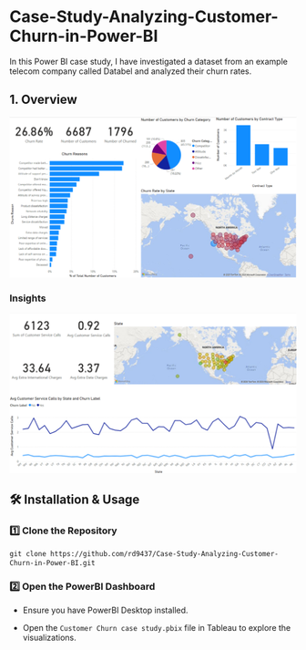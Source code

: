 # Case-Study-Analyzing-Customer-Churn-in-Power-BI
In this Power BI case study, I have investigated a dataset from an example telecom company called Databel and analyzed their churn rates.

## 1. Overview

![Screenshot](images/Screenshot%202025-04-13%20191749.png)

### Insights

![Screenshot](images/Screenshot%202025-04-13%20191811.png)


## 🛠️ Installation & Usage

### 1️⃣ Clone the Repository

```
git clone https://github.com/rd9437/Case-Study-Analyzing-Customer-Churn-in-Power-BI.git
```

### 2️⃣ Open the PowerBI Dashboard

- Ensure you have PowerBI Desktop installed.

- Open the ```Customer Churn case study.pbix``` file in Tableau to explore the visualizations.




